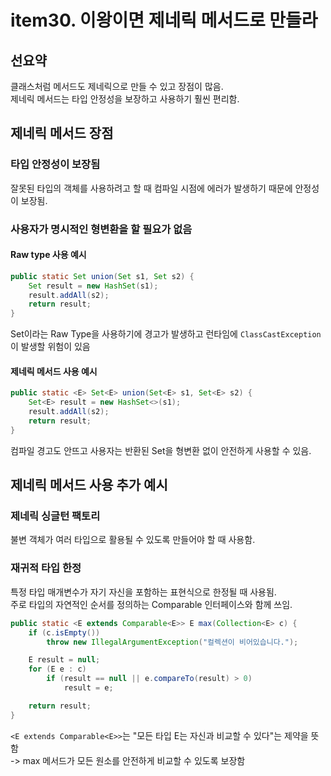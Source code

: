 # item30. 이왕이면 제네릭 메서드로 만들라

## 선요약

클래스처럼 메서드도 제네릭으로 만들 수 있고 장점이 많음.<br>
제네릭 메서드는 타입 안정성을 보장하고 사용하기 훨씬 편리함. <br>

## 제네릭 메서드 장점

### 타입 안정성이 보장됨

잘못된 타입의 객체를 사용하려고 할 때 컴파일 시점에 에러가 발생하기 때문에 안정성이 보장됨.

### 사용자가 명시적인 형변환을 할 필요가 없음

#### Raw type 사용 예시

```java
public static Set union(Set s1, Set s2) {
    Set result = new HashSet(s1);
    result.addAll(s2);
    return result;
}
```

Set이라는 Raw Type을 사용하기에 경고가 발생하고 런타임에 `ClassCastException`이 발생할 위험이 있음

#### 제네릭 메서드 사용 예시

```java
public static <E> Set<E> union(Set<E> s1, Set<E> s2) {
    Set<E> result = new HashSet<>(s1);
    result.addAll(s2);
    return result;
}
```

컴파일 경고도 안뜨고 사용자는 반환된 Set<E>을 형변환 없이 안전하게 사용할 수 있음.

## 제네릭 메서드 사용 추가 예시

### 제네릭 싱글턴 팩토리

불변 객체가 여러 타입으로 활용될 수 있도록 만들어야 할 때 사용함.

### 재귀적 타입 한정

특정 타입 매개변수가 자기 자신을 포함하는 표현식으로 한정될 때 사용됨.<br>
주로 타입의 자연적인 순서를 정의하는 Comparable 인터페이스와 함께 쓰임.

```java
public static <E extends Comparable<E>> E max(Collection<E> c) {
    if (c.isEmpty())
        throw new IllegalArgumentException("컬렉션이 비어있습니다.");

    E result = null;
    for (E e : c)
        if (result == null || e.compareTo(result) > 0)
            result = e;

    return result;
}
```

`<E extends Comparable<E>>`는 "모든 타입 E는 자신과 비교할 수 있다"는 제약을 뜻함 <br>
-> max 메서드가 모든 원소를 안전하게 비교할 수 있도록 보장함
